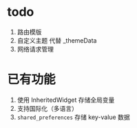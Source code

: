
# todo

1. 路由模版
2. 自定义主题 代替 _themeData
3. 网络请求管理

# 已有功能

1. 使用 InheritedWidget 存储全局变量
2. 支持国际化（多语言）
3. `shared_preferences` 存储 key-value 数据